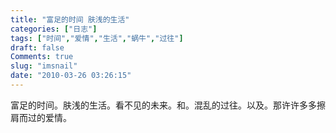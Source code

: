 ```yaml
---
title: "富足的时间 肤浅的生活"
categories: ["日志"]
tags: ["时间","爱情","生活","蜗牛","过往"]
draft: false
Comments: true
slug: "imsnail"
date: "2010-03-26 03:26:15"
---
```


富足的时间。肤浅的生活。看不见的未来。和。混乱的过往。以及。那许许多多擦肩而过的爱情。

